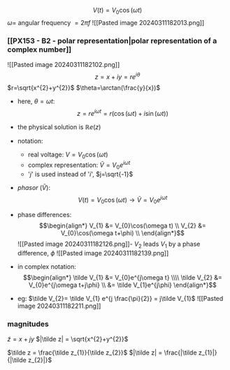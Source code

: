 $$V(t) = V_{0}\cos(\omega t)$$
	$\omega=$ angular frequency $=2\pi f$
![[Pasted image 20240311182013.png]]
### [[PX153 - B2 - polar representation|polar representation of a complex number]]
![[Pasted image 20240311182102.png]]
$$z = x+iy = re^{i\theta}$$
	$r=\sqrt{x^{2}+y^{2}}$
	$\theta=\arctan(\frac{y}{x})$
- here, $\theta=\omega t:$ $$z= re^{i\omega t} = r(\cos(\omega t)+ i\sin(\omega t))$$
- the physical solution is $\mathbb Re(z)$

- notation: 
	- real voltage: $V =V_{0}\cos(\omega t)$
	- complex representation: $\tilde V = V_{0}e^{i\omega t}$
	- '$j$' is used instead of '$i$', $j=\sqrt{-1}$

- *phasor* ($\tilde V$): $$V(t) = V_{0}\cos(\omega t) \to \tilde V = V_{0}e^{j\omega t}$$
- phase differences: $$\begin{align*}
		V_{1} &= V_{0}\cos(\omega t) \\
		V_{2} &= V_{0}\cos(\omega t+\phi) \\
	\end{align*}$$
![[Pasted image 20240311182126.png]]- $V_{2}$ leads $V_{1}$ by a phase difference, $\phi$
![[Pasted image 20240311182139.png]]
- in complex notation: $$\begin{align*}
		\tilde V_{1} &= V_{0}e^{j\omega t} \\\\
		\tilde V_{2} &= V_{0}e^{j\omega t+j\phi} \\
		 &= \tilde V_{1}e^{j\phi}
	\end{align*}$$
- eg: $\tilde V_{2}= \tilde V_{1} e^{j \frac{\pi}{2}} = j\tilde V_{1}$
![[Pasted image 20240311182211.png]]
### magnitudes
$\tilde z = x + jy$
$|\tilde z| = \sqrt{x^{2}+y^{2}}$

$\tilde z = \frac{\tilde z_{1}}{\tilde z_{2}}$
$|\tilde z| = \frac{|\tilde z_{1}|}{|\tilde z_{2}|}$
